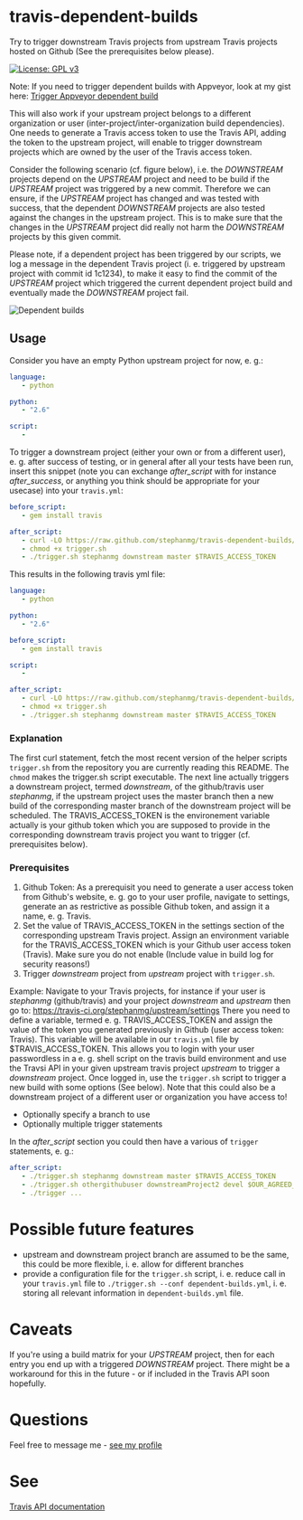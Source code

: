 # travis-dependent-builds


Try to trigger downstream Travis projects from upstream Travis projects
hosted on Github (See the prerequisites below please).

[![License: GPL v3](https://img.shields.io/badge/License-GPL%20v3-blue.svg)](https://www.gnu.org/licenses/gpl-3.0)

Note: If you need to trigger dependent builds with Appveyor, look at my gist here: [Trigger Appveyor dependent build](https://gist.github.com/stephanmg/d5b97401f079aa58239f8f5d828efe52)

This will also work if your upstream project belongs to a different
organization or user (inter-project/inter-organization build dependencies).
One needs to generate a Travis access token to use the Travis API, adding
the token to the upstream project, will enable to trigger downstream projects
which are owned by the user of the Travis access token.

Consider the following scenario (cf. figure below), i.e. the *DOWNSTREAM* 
projects depend on the *UPSTREAM* project and need to be build if the
*UPSTREAM* project was triggered by a new commit. Therefore we
can ensure, if the *UPSTREAM* project has changed and was tested
with success, that the dependent *DOWNSTREAM* projects are also
tested against the changes in the upstream project. This is to 
make sure that the changes in the *UPSTREAM* project  did really not
 harm the *DOWNSTREAM* projects by this given commit.

Please note, if a dependent project has been triggered by our
scripts, we log a message in the dependent Travis project (i. e.
triggered by upstream project with commit id 1c1234), to make it easy 
to find the commit of the *UPSTREAM* project which triggered the current
dependent project build and eventually made the *DOWNSTREAM* project fail.

![Dependent builds](/data/img/travis-dependent-builds.png)

## Usage
Consider you have an empty Python upstream project for now, e. g.:

```yml
language: 
   - python

python:
   - "2.6"

script:
   -
```

To trigger a downstream project (either your own or from a different user),
e. g. after success of testing, or in general after all your tests have been run, 
insert this snippet (note you can exchange *after_script* with for instance *after_success*, 
or anything you think should be appropriate for your usecase) into your `travis.yml`:

```yml
before_script:
   - gem install travis

after_script:
   - curl -LO https://raw.github.com/stephanmg/travis-dependent-builds/master/trigger.sh
   - chmod +x trigger.sh
   - ./trigger.sh stephanmg downstream master $TRAVIS_ACCESS_TOKEN 
```

This results in the following travis yml file:
```yml
language: 
   - python

python:
   - "2.6"

before_script:
   - gem install travis

script:
   -

after_script:
   - curl -LO https://raw.github.com/stephanmg/travis-dependent-builds/master/trigger.sh
   - chmod +x trigger.sh
   - ./trigger.sh stephanmg downstream master $TRAVIS_ACCESS_TOKEN 
```

### Explanation
The first curl statement, fetch the most recent version of the helper scripts
`trigger.sh` from the repository you are currently reading this README. 
The `chmod` makes the trigger.sh script executable.
The next line actually triggers a downstream project, termed *downstream*, 
of the github/travis user *stephanmg*, if the upstream project uses the 
master branch then a new build of the corresponding master branch of 
the downstream project will be scheduled. The TRAVIS_ACCESS_TOKEN
is the environement variable actually is your github token which you are
supposed to provide in the corresponding downstream travis project you want
to trigger (cf. prerequisites below).

### Prerequisites

1. Github Token: As a prerequisit you need to generate a user access token from Github's website,
e. g. go to your user profile, navigate to settings, generate an
as restrictive as possible Github token, and assign it a name, e. g. Travis.
2. Set the value of TRAVIS_ACCESS_TOKEN in the settings section of the corresponding upstream Travis project.
Assign an environment variable for the TRAVIS_ACCESS_TOKEN which is your Github user access token (Travis).
Make sure you do not enable (Include value in build log for security reasons!)
3. Trigger *downstream* project from *upstream* project with `trigger.sh`.

Example:
Navigate to your Travis projects, for instance if your user is
*stephanmg* (github/travis) and your project *downstream* and *upstream* then go to:
https://travis-ci.org/stephanmg/upstream/settings
There you need to define a variable, termed e. g. TRAVIS_ACCESS_TOKEN
and assign the value of the token you generated previously in Github (user access token: Travis). 
This variable will be available in our `travis.yml` file by $TRAVIS_ACCESS_TOKEN.
This allows you to login with your user passwordless in a e. g. shell script on the
travis build environment and use the Travsi API in your given upstream travis project *upstream*
to trigger a *downstream* project.
Once logged in, use the `trigger.sh` script to trigger a new build with some options (See below).
Note that this could also be a downstream project of a different user or organization you have access to!
* Optionally specify a branch to use
* Optionally multiple trigger statements

In the *after_script* section you could then have a various of `trigger`
statements, e. g.:

```yml
after_script:
   - ./trigger.sh stephanmg downstream master $TRAVIS_ACCESS_TOKEN 
   - ./trigger.sh othergithubuser downstreamProject2 devel $OUR_AGREED_ACCESS_TOKEN_VAR
   - ./trigger ...
```

# Possible future features
* upstream and downstream project branch are assumed to be the same, this could be more
flexible, i. e. allow for different branches
* provide a configuration file for the `trigger.sh` script, i. e. reduce call in your
`travis.yml` file to `./trigger.sh --conf dependent-builds.yml`, i. e. storing all relevant
information in `dependent-builds.yml` file.

# Caveats
If you're using a build matrix for your *UPSTREAM* project, then for each entry
you end up with a triggered *DOWNSTREAM* project. There might be a workaround for
this in the future - or if included in the Travis API soon hopefully.

# Questions
Feel free to message me - [see my profile](https://github.com/stephanmg)

# See 
[Travis API documentation](https://docs.travis-ci.com/user/triggering-builds/)
